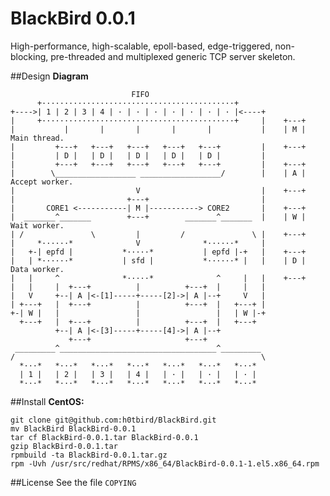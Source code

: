 # BlackBird 0.0.1
High-performance, high-scalable, epoll-based, edge-triggered, non-blocking, pre-threaded and multiplexed generic TCP server skeleton.

##Design
**Diagram**

                               FIFO
          +···········································+
    +---->| 1 | 2 | 3 | 4 | · | · | · | · | · | · | · |<----+
    |     +···········································+     |    +---+
    |           |       |       |       |       |           |    | M |  Main thread.
    |         +---+   +---+   +---+   +---+   +---+         |    +---+
    |         | D |   | D |   | D |   | D |   | D |         |
    |         +---+   +---+   +---+   +---+   +---+         |    +---+
    |        \__________________ __________________/        |    | A |  Accept worker.
    |                           V                           |    +---+
    |                         +---+                         |
    |       CORE1 <-----------| M |-----------> CORE2       |    +---+
    |  _______^_______        +---+        _______^_______  |    | W |  Wait worker.
    | /               \         |         /               \ |    +---+
    |     *······*              V              *······*     |
    |   +-| epfd |           *·····*           | epfd |-+   |    +---+
    |   | *······*           | sfd |           *······* |   |    | D |  Data worker.
    |   |     ^              *·····*              ^     |   |    +---+
    |   |     |  +---+          |          +---+  |     |   |
    |   V     +--| A |<-[1]-----+-----[2]->| A |--+     V   |
    | +---+   |  +---+          |          +---+  |   +---+ |
    +-| W |   |                 |                 |   | W |-+
      +---+   |  +---+          |          +---+  |   +---+
              +--| A |<-[3]-----+-----[4]->| A |--+
                 +---+                     +---+  
     _________^___________________________________^_________
    /                                                       \
      *···*   *···*   *···*   *···*   *···*   *···*   *···*
      | 1 |   | 2 |   | 3 |   | 4 |   | · |   | · |   | · |
      *···*   *···*   *···*   *···*   *···*   *···*   *···*

##Install
**CentOS:**

    git clone git@github.com:h0tbird/BlackBird.git
    mv BlackBird BlackBird-0.0.1
    tar cf BlackBird-0.0.1.tar BlackBird-0.0.1
    gzip BlackBird-0.0.1.tar
    rpmbuild -ta BlackBird-0.0.1.tar.gz
    rpm -Uvh /usr/src/redhat/RPMS/x86_64/BlackBird-0.0.1-1.el5.x86_64.rpm

##License
See the file `COPYING`
